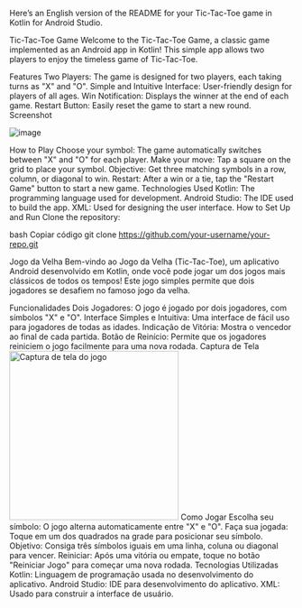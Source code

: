 
Here’s an English version of the README for your Tic-Tac-Toe game in Kotlin for Android Studio.

Tic-Tac-Toe Game
Welcome to the Tic-Tac-Toe Game, a classic game implemented as an Android app in Kotlin! This simple app allows two players to enjoy the timeless game of Tic-Tac-Toe.

Features
Two Players: The game is designed for two players, each taking turns as "X" and "O".
Simple and Intuitive Interface: User-friendly design for players of all ages.
Win Notification: Displays the winner at the end of each game.
Restart Button: Easily reset the game to start a new round.
Screenshot


![image](https://github.com/user-attachments/assets/c06d07fb-ad22-434d-a509-ccc69df9923b)


How to Play
Choose your symbol: The game automatically switches between "X" and "O" for each player.
Make your move: Tap a square on the grid to place your symbol.
Objective: Get three matching symbols in a row, column, or diagonal to win.
Restart: After a win or a tie, tap the "Restart Game" button to start a new game.
Technologies Used
Kotlin: The programming language used for development.
Android Studio: The IDE used to build the app.
XML: Used for designing the user interface.
How to Set Up and Run
Clone the repository:

bash
Copiar código
git clone https://github.com/your-username/your-repo.git









Jogo da Velha
Bem-vindo ao Jogo da Velha (Tic-Tac-Toe), um aplicativo Android desenvolvido em Kotlin, onde você pode jogar um dos jogos mais clássicos de todos os tempos! Este jogo simples permite que dois jogadores se desafiem no famoso jogo da velha.

Funcionalidades
Dois Jogadores: O jogo é jogado por dois jogadores, com símbolos "X" e "O".
Interface Simples e Intuitiva: Uma interface de fácil uso para jogadores de todas as idades.
Indicação de Vitória: Mostra o vencedor ao final de cada partida.
Botão de Reinício: Permite que os jogadores reiniciem o jogo facilmente para uma nova rodada.
Captura de Tela
<img src="caminho/para/imagem.png" alt="Captura de tela do jogo" width="300" />
Como Jogar
Escolha seu símbolo: O jogo alterna automaticamente entre "X" e "O".
Faça sua jogada: Toque em um dos quadrados na grade para posicionar seu símbolo.
Objetivo: Consiga três símbolos iguais em uma linha, coluna ou diagonal para vencer.
Reiniciar: Após uma vitória ou empate, toque no botão "Reiniciar Jogo" para começar uma nova rodada.
Tecnologias Utilizadas
Kotlin: Linguagem de programação usada no desenvolvimento do aplicativo.
Android Studio: IDE para desenvolvimento do aplicativo.
XML: Usado para construir a interface de usuário.
